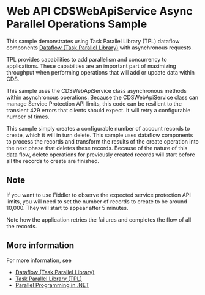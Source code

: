 # Web API CDSWebApiService Async Parallel Operations Sample

This sample demonstrates using Task Parallel Library (TPL) dataflow components [Dataflow (Task Parallel Library)](https://docs.microsoft.com/dotnet/standard/parallel-programming/dataflow-task-parallel-library) with asynchronous requests.

TPL provides capabilities to add parallelism and concurrency to applications. These capabilties are an important part of maximizing throughput when performing operations that will add or update data within CDS.

This sample uses the CDSWebApiService class asynchronous methods within asynchronous operations. Because the CDSWebApiService class can manage Service Protection API limits, this code can be resilient to the transient 429 errors that clients should expect. It will retry a configurable number of times.

This sample simply creates a configurable number of account records to create, which it will in turn delete. This sample uses dataflow components to process the records and transform the results of the create operation into the next phase that deletes these records. Because of the nature of this data flow, delete operations for previously created records will start before all the records to create are finished.

## Note

If you want to use Fiddler to observe the expected service protection API limits, you will need to set the number of records to create to be around 10,000. They will start to appear after 5 minutes. 

Note how the application retries the failures and completes the flow of all the records.

## More information

For more information, see 

- [Dataflow (Task Parallel Library)](https://docs.microsoft.com/dotnet/standard/parallel-programming/dataflow-task-parallel-library)
- [Task Parallel Library (TPL)](https://docs.microsoft.com/dotnet/standard/parallel-programming/task-parallel-library-tpl)
- [Parallel Programming in .NET](https://docs.microsoft.com/dotnet/standard/parallel-programming/)
